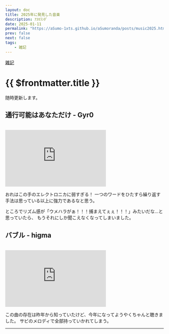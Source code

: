 ```yaml
---
layout: doc
title: 2025年に発見した音楽
description: ｱｽﾓﾗﾝﾀﾞ
date: 2025-01-11
permalink: "https://aSumo-1xts.github.io/aSumoranda/posts/music2025.html"
prev: false
next: false
tags: 
    - 雑記
---
```


[雑記](../tags/justNote.md)

# {{ $frontmatter.title }}

随時更新します。

## 通行可能はあなただけ - Gyr0

<br/>
<iframe width="320" height="180" src="https://www.youtube.com/embed/-uxkVIJbKKM" title="通行可能はあなただけ / ナースロボ_タイプT" frameborder="0" allow="accelerometer; autoplay; clipboard-write; encrypted-media; gyroscope; picture-in-picture; web-share" referrerpolicy="strict-origin-when-cross-origin" allowfullscreen></iframe>
<br/>

おれはこの手のエレクトロニカに弱すぎる！
一つのワードをひたすら繰り返す手法は思っている以上に強力であるなと思う。

ところでリズム感が「ウメハラがぁ！！！捕まえてぇぇ！！！」みたいだな…と思っていたら、
もうそれにしか聞こえなくなってしまいました。

## バブル - higma

<br/>
<iframe width="320" height="180" src="https://www.youtube.com/embed/Gd4eR3jYCdc" title="higma -  バブル feat.初音ミク、ナースロボ＿タイプT" frameborder="0" allow="accelerometer; autoplay; clipboard-write; encrypted-media; gyroscope; picture-in-picture; web-share" referrerpolicy="strict-origin-when-cross-origin" allowfullscreen></iframe>
<br/>

この曲の存在は昨年から知っていたけど、今年になってようやくちゃんと聴きました。
サビのメロディで全部持っていかれてしまう。

---